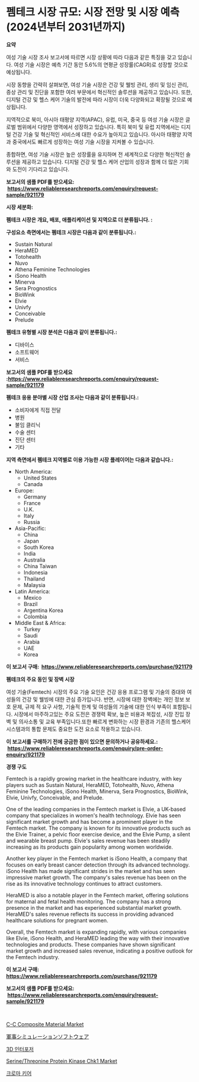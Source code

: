 <p><h1>펨테크 시장 규모: 시장 전망 및 시장 예측 (2024년부터 2031년까지)</h1></p><p><strong>요약</strong></p>
<p><p>여성 기술 시장 조사 보고서에 따르면 시장 상황에 따라 다음과 같은 특징을 갖고 있습니다.  여성 기술 시장은 예측 기간 동안 5.6%의 연평균 성장률(CAGR)로 성장할 것으로 예상됩니다.</p><p>시장 동향을 간략히 살펴보면, 여성 기술 시장은 건강 및 웰빙 관리, 생리 및 임신 관리, 증상 관리 및 진단을 포함한 여러 부문에서 혁신적인 솔루션을 제공하고 있습니다. 또한, 디지털 건강 및 헬스 케어 기술의 발전에 따라 시장이 더욱 다양화되고 확장될 것으로 예상됩니다.</p><p>지역적으로 북미, 아시아 태평양 지역(APAC), 유럽, 미국, 중국 등 여성 기술 시장은 글로벌 범위에서 다양한 영역에서 성장하고 있습니다. 특히 북미 및 유럽 지역에서는 디지털 건강 기술 및 혁신적인 서비스에 대한 수요가 높아지고 있습니다. 아시아 태평양 지역과 중국에서도 빠르게 성장하는 여성 기술 시장을 지켜볼 수 있습니다.</p><p>종합하면, 여성 기술 시장은 높은 성장률을 유지하며 전 세계적으로 다양한 혁신적인 솔루션을 제공하고 있습니다. 디지털 건강 및 헬스 케어 산업의 성장과 함께 더 많은 기회와 도전이 기다리고 있습니다.</p></p>
<p><strong>보고서의 샘플 PDF를 받으세요: &nbsp;<a href="https://www.reliableresearchreports.com/enquiry/request-sample/921179">https://www.reliableresearchreports.com/enquiry/request-sample/921179</a></strong></p>
<p><strong>시장 세분화:</strong></p>
<p><strong> 펨테크 시장은 개요, 배포, 애플리케이션 및 지역으로 더 분류됩니다. :</strong></p>
<p><strong>구성요소 측면에서는 펨테크 시장은 다음과 같이 분류됩니다.:</strong></p>
<p><ul><li>Sustain Natural</li><li>HeraMED</li><li>Totohealth</li><li>Nuvo</li><li>Athena Feminine Technologies</li><li>iSono Health</li><li>Minerva</li><li>Sera Prognostics</li><li>BioWink</li><li>Elvie</li><li>Univfy</li><li>Conceivable</li><li>Prelude</li></ul></p>
<p><strong> 펨테크 유형별 시장 분석은 다음과 같이 분류됩니다.:</strong></p>
<p><ul><li>디바이스</li><li>소프트웨어</li><li>서비스</li></ul></p>
<p><strong>보고서의 샘플 PDF를 받으세요 :<a href="https://www.reliableresearchreports.com/enquiry/request-sample/921179">https://www.reliableresearchreports.com/enquiry/request-sample/921179</a></strong></p>
<p><strong> 펨테크 응용 분야별 시장 산업 조사는 다음과 같이 분류됩니다.:</strong></p>
<p><ul><li>소비자에게 직접 전달</li><li>병원</li><li>불임 클리닉</li><li>수술 센터</li><li>진단 센터</li><li>기타</li></ul></p>
<p><strong>지역 측면에서 펨테크 지역별로 이용 가능한 시장 플레이어는 다음과 같습니다.:</strong></p>
<p><ul>
    <li>
        North America:
        <ul>
            <li>United States</li>
            <li>Canada</li>
        </ul>
    </li>
    <li>
        Europe:
        <ul>
            <li>Germany</li>
            <li>France</li>
            <li>U.K.</li>
            <li>Italy</li>
            <li>Russia</li>
        </ul>
    </li>
    <li>
        Asia-Pacific:
        <ul>
            <li>China</li>
            <li>Japan</li>
            <li>South Korea</li>
            <li>India</li>
            <li>Australia</li>
            <li>China Taiwan</li>
            <li>Indonesia</li>
            <li>Thailand</li>
            <li>Malaysia</li>
        </ul>
    </li>
    <li>
        Latin America:
        <ul>
            <li>Mexico</li>
            <li>Brazil</li>
            <li>Argentina Korea</li>
            <li>Colombia</li>
        </ul>
    </li>
    <li>
        Middle East & Africa:
        <ul>
            <li>Turkey</li>
            <li>Saudi</li>
            <li>Arabia</li>
            <li>UAE</li>
            <li>Korea</li>
        </ul>
    </li>
    </ul></p>
<p><strong>이 보고서 구매: &nbsp;<a href="https://www.reliableresearchreports.com/purchase/921179">https://www.reliableresearchreports.com/purchase/921179</a></strong></p>
<p><strong>펨테크의 주요 동인 및 장벽 시장</strong></p>
<p><p>여성 기술(Femtech) 시장의 주요 기술 요인은 건강 응용 프로그램 및 기술의 증대와 여성들의 건강 및 웰빙에 대한 관심 증가입니다. 반면, 시장에 대한 장벽에는 개인 정보 보호 문제, 규제 적 요구 사항, 기술적 한계 및 여성들의 기술에 대한 인식 부족이 포함됩니다. 시장에서 마주하고있는 주요 도전은 경쟁력 확보, 높은 비용과 복잡성, 시장 진입 장벽 및 의사소통 및 교육 부족입니다.또한 빠르게 변화하는 시장 환경과 기존의 헬스케어 시스템과의 통합 문제도 중요한 도전 요소로 작용하고 있습니다.</p></p>
<p><strong>이 보고서를 구매하기 전에 궁금한 점이 있으면 문의하거나 공유하세요.: &nbsp;<a href="https://www.reliableresearchreports.com/enquiry/pre-order-enquiry/921179">https://www.reliableresearchreports.com/enquiry/pre-order-enquiry/921179</a></strong></p>
<p><strong>경쟁 구도</strong></p>
<p><p>Femtech is a rapidly growing market in the healthcare industry, with key players such as Sustain Natural, HeraMED, Totohealth, Nuvo, Athena Feminine Technologies, iSono Health, Minerva, Sera Prognostics, BioWink, Elvie, Univfy, Conceivable, and Prelude. </p><p>One of the leading companies in the Femtech market is Elvie, a UK-based company that specializes in women's health technology. Elvie has seen significant market growth and has become a prominent player in the Femtech market. The company is known for its innovative products such as the Elvie Trainer, a pelvic floor exercise device, and the Elvie Pump, a silent and wearable breast pump. Elvie's sales revenue has been steadily increasing as its products gain popularity among women worldwide.</p><p>Another key player in the Femtech market is iSono Health, a company that focuses on early breast cancer detection through its advanced technology. iSono Health has made significant strides in the market and has seen impressive market growth. The company's sales revenue has been on the rise as its innovative technology continues to attract customers.</p><p>HeraMED is also a notable player in the Femtech market, offering solutions for maternal and fetal health monitoring. The company has a strong presence in the market and has experienced substantial market growth. HeraMED's sales revenue reflects its success in providing advanced healthcare solutions for pregnant women.</p><p>Overall, the Femtech market is expanding rapidly, with various companies like Elvie, iSono Health, and HeraMED leading the way with their innovative technologies and products. These companies have shown significant market growth and increased sales revenue, indicating a positive outlook for the Femtech industry.</p></p>
<p><strong>이 보고서 구매: &nbsp; <a href="https://www.reliableresearchreports.com/purchase/921179">https://www.reliableresearchreports.com/purchase/921179</a></strong></p>
<p><strong>보고서의 샘플 PDF를 받으세요: &nbsp;<a href="https://www.reliableresearchreports.com/enquiry/request-sample/921179">https://www.reliableresearchreports.com/enquiry/request-sample/921179</a></strong><strong></strong></p>
<p>&nbsp;</p>
<p><p><a href="https://issuu.com/reportprime-2/docs/c-c-composite-material-market-size-2030.pptx">C-C Composite Material Market</a></p><p><a href="https://github.com/mohamedbakry57/Market-Research-Report-List-2/blob/main/5180013182043.md">軍事シミュレーションソフトウェア</a></p><p><a href="https://github.com/sougarounis/Market-Research-Report-List-2/blob/main/8014800182040.md">3D 인터포저</a></p><p><a href="https://github.com/sonuprakash1/Market-Research-Report-List-1/blob/main/serinethreonine-protein-kinase-chk1-market.md">Serine/Threonine Protein Kinase Chk1 Market</a></p><p><a href="https://github.com/laholand/Market-Research-Report-List-2/blob/main/6090352182039.md">크로마 키어</a></p></p>